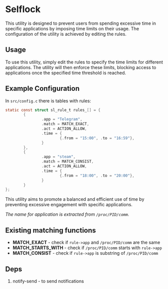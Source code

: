 # Selflock

This utility is designed to prevent users from spending excessive time in specific applications by imposing time limits
on their usage. The configuration of the utility is achieved by editing the rules.

## Usage

To use this utility, simply edit the rules to specify the time limits for different applications. The utility
will then enforce these limits, blocking access to applications once the specified time threshold is reached.

## Example Configuration

In `src/config.c` there is tables with rules:

```c
static const struct sl_rule_t rules_[] = {
        {
                .app = "Telegram",
                .match = MATCH_EXACT,
                .act = ACTION_ALLOW,
                .time = {
                        {.from = "15:00", .to = "16:59"},
                }
        },
        {
                .app = "steam",
                .match = MATCH_CONSIST,
                .act = ACTION_ALLOW,
                .time = {
                        {.from = "18:00", .to = "20:00"},
                }
        }
};
```

This utility aims to promote a balanced and efficient use of time by preventing excessive engagement with specific
applications.

_The name for application is extracted from `/proc/PID/comm`._

## Existing matching functions

- **MATCH_EXACT** - check if `rule->app` and `/proc/PID/comm` are the same
- **MATCH_STARTS_WITH** - check if `/proc/PID/comm` starts with `rule->app`
- **MATCH_CONSIST** - check if `rule->app` is substring of `/proc/PID/comm`

## Deps

1) notify-send - to send notifications